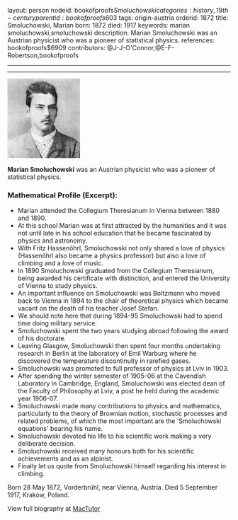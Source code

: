 layout: person
nodeid: bookofproofs$Smoluchowski
categories: history,19th-century
parentid: bookofproofs$603
tags: origin-austria
orderid: 1872
title: Smoluchowski, Marian
born: 1872
died: 1917
keywords: marian smoluchowski,smoluchowski
description: Marian Smoluchowski was an Austrian physicist who was a pioneer of statistical physics.
references: bookofproofs$6909
contributors: @J-J-O'Connor,@E-F-Robertson,bookofproofs

---



---

![Smoluchowski.jpg](https://github.com/bookofproofs/bookofproofs.github.io/blob/main/_sources/_assets/images/portraits/Smoluchowski.jpg?raw=true)

**Marian Smoluchowski** was an Austrian physicist who was a pioneer of statistical physics.

### Mathematical Profile (Excerpt):
* Marian attended the Collegium Theresianum in Vienna between 1880 and 1890.
* At this school Marian was at first attracted by the humanities and it was not until late in his school education that he became fascinated by physics and astronomy.
* With Fritz Hassenöhrl, Smoluchowski not only shared a love of physics (Hassenöhrl also became a physics professor) but also a love of climbing and a love of music.
* In 1890 Smoluchowski graduated from the Collegium Theresianum, being awarded his certificate with distinction, and entered the University of Vienna to study physics.
* An important influence on Smoluchowski was Boltzmann who moved back to Vienna in 1894 to the chair of theoretical physics which became vacant on the death of his teacher Josef Stefan.
* We should note here that during 1894-95 Smoluchowski had to spend time doing military service.
* Smoluchowski spent the two years studying abroad following the award of his doctorate.
* Leaving Glasgow, Smoluchowski then spent four months undertaking research in Berlin at the laboratory of Emil Warburg where he discovered the temperature discontinuity in rarefied gases.
* Smoluchowski was promoted to full professor of physics at Lviv in 1903.
* After spending the winter semester of 1905-06 at the Cavendish Laboratory in Cambridge, England, Smoluchowski was elected dean of the Faculty of Philosophy at Lviv, a post he held during the academic year 1906-07.
* Smoluchowski made many contributions to physics and mathematics, particularly to the theory of Brownian motion, stochastic processes and related problems, of which the most important are the 'Smoluchowski equations' bearing his name.
* Smoluchowski devoted his life to his scientific work making a very deliberate decision.
* Smoluchowski received many honours both for his scientific achievements and as an alpinist.
* Finally let us quote from Smoluchowski himself regarding his interest in climbing.

Born 28 May 1872, Vorderbrühl, near Vienna, Austria. Died 5 September 1917, Kraków, Poland.

View full biography at [MacTutor](https://mathshistory.st-andrews.ac.uk/Biographies/Smoluchowski/)
